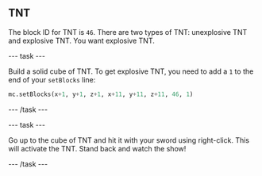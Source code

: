## TNT

The block ID for TNT is `46`. There are two types of TNT: unexplosive TNT and explosive TNT. You want explosive TNT.

\--- task \---

Build a solid cube of TNT. To get explosive TNT, you need to add a `1` to the end of your `setBlocks` line:

```python
mc.setBlocks(x+1, y+1, z+1, x+11, y+11, z+11, 46, 1)
```

\--- /task \---

\--- task \---

Go up to the cube of TNT and hit it with your sword using right-click. This will activate the TNT. Stand back and watch the show!

\--- /task \---